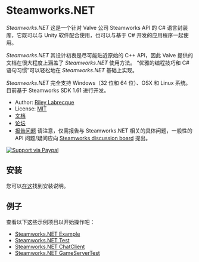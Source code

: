 # Steamworks.NET

_Steamworks.NET_ 这是一个针对 Valve 公司 Steamworks API 的 C# 语言封装库，它既可以与 Unity 软件配合使用，也可以与基于 C# 开发的应用程序一起使用。

_Steamworks.NET_ 其设计初衷是尽可能贴近原始的 C++ API，因此 Valve 提供的文档在很大程度上涵盖了 _Steamworks.NET_ 使用方法。
“优雅的编程技巧和 C# 语句习惯”可以轻松地在 _Steamworks.NET_ 基础上实现。

_Steamworks.NET_ 完全支持 Windows（32 位和 64 位）、OSX 和 Linux 系统。目前基于 Steamworks SDK 1.61 进行开发。

* Author: [Riley Labrecque](https://github.com/rlabrecque)
* License: [MIT](https://www.opensource.org/licenses/mit-license.php)
* [文档](https://steamworks.github.io/)
* [论坛](https://steamcommunity.com/groups/steamworks/discussions/0/666827974770212954/)
* [报告问题](https://github.com/rlabrecque/Steamworks.NET/issues)
请注意，仅需报告与 Steamworks.NET 相关的具体问题，一般性的 API 问题/疑问应向 [Steamworks discussion board](http://steamcommunity.com/groups/steamworks/discussions) 提出。

[![Support via Paypal](https://www.paypalobjects.com/en_US/i/btn/btn_donateCC_LG.gif)](https://www.paypal.com/cgi-bin/webscr?cmd=_s-xclick&hosted_button_id=YFZZER8VNXKRC)

## 安装

您可以[在这](https://steamworks.github.io/installation/)找到安装说明。

## 例子

查看以下这些示例项目以开始操作吧：

* [Steamworks.NET Example](https://github.com/rlabrecque/Steamworks.NET-Example)
* [Steamworks.NET Test](https://github.com/rlabrecque/Steamworks.NET-Test)
* [Steamworks.NET ChatClient](https://github.com/rlabrecque/Steamworks.NET-ChatClient)
* [Steamworks.NET GameServerTest](https://github.com/rlabrecque/Steamworks.NET-GameServerTest)

